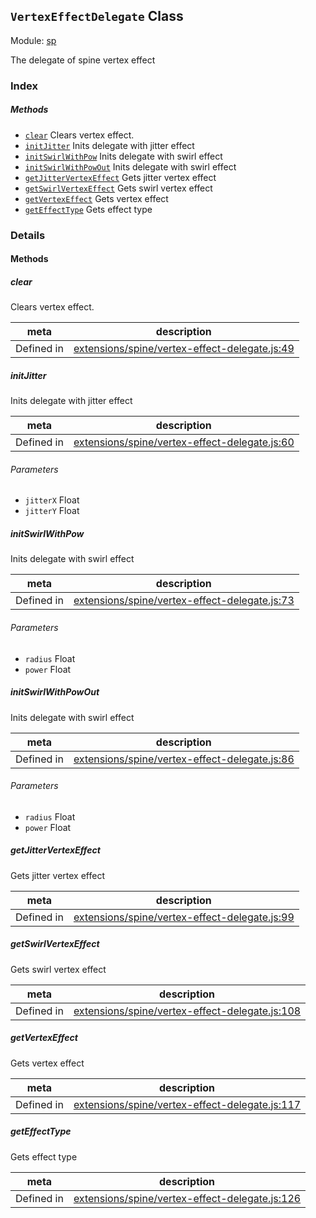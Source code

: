 ## `VertexEffectDelegate` Class



Module: [sp](../modules/sp.md)


The delegate of spine vertex effect



### Index



##### Methods

  - [`clear`](#clear) Clears vertex effect.
  - [`initJitter`](#initjitter) Inits delegate with jitter effect
  - [`initSwirlWithPow`](#initswirlwithpow) Inits delegate with swirl effect
  - [`initSwirlWithPowOut`](#initswirlwithpowout) Inits delegate with swirl effect
  - [`getJitterVertexEffect`](#getjittervertexeffect) Gets jitter vertex effect
  - [`getSwirlVertexEffect`](#getswirlvertexeffect) Gets swirl vertex effect
  - [`getVertexEffect`](#getvertexeffect) Gets vertex effect
  - [`getEffectType`](#geteffecttype) Gets effect type



### Details




<!-- Method Block -->
#### Methods


##### clear

Clears vertex effect.

| meta | description |
|------|-------------|
| Defined in | [extensions/spine/vertex-effect-delegate.js:49](https://github.com/cocos-creator/engine/blob/e222465ce8426e5cf32052e4f37701f3a529ed18/extensions/spine/vertex-effect-delegate.js#L49) |



##### initJitter

Inits delegate with jitter effect

| meta | description |
|------|-------------|
| Defined in | [extensions/spine/vertex-effect-delegate.js:60](https://github.com/cocos-creator/engine/blob/e222465ce8426e5cf32052e4f37701f3a529ed18/extensions/spine/vertex-effect-delegate.js#L60) |

###### Parameters
- `jitterX` Float 
- `jitterY` Float 


##### initSwirlWithPow

Inits delegate with swirl effect

| meta | description |
|------|-------------|
| Defined in | [extensions/spine/vertex-effect-delegate.js:73](https://github.com/cocos-creator/engine/blob/e222465ce8426e5cf32052e4f37701f3a529ed18/extensions/spine/vertex-effect-delegate.js#L73) |

###### Parameters
- `radius` Float 
- `power` Float 


##### initSwirlWithPowOut

Inits delegate with swirl effect

| meta | description |
|------|-------------|
| Defined in | [extensions/spine/vertex-effect-delegate.js:86](https://github.com/cocos-creator/engine/blob/e222465ce8426e5cf32052e4f37701f3a529ed18/extensions/spine/vertex-effect-delegate.js#L86) |

###### Parameters
- `radius` Float 
- `power` Float 


##### getJitterVertexEffect

Gets jitter vertex effect

| meta | description |
|------|-------------|
| Defined in | [extensions/spine/vertex-effect-delegate.js:99](https://github.com/cocos-creator/engine/blob/e222465ce8426e5cf32052e4f37701f3a529ed18/extensions/spine/vertex-effect-delegate.js#L99) |



##### getSwirlVertexEffect

Gets swirl vertex effect

| meta | description |
|------|-------------|
| Defined in | [extensions/spine/vertex-effect-delegate.js:108](https://github.com/cocos-creator/engine/blob/e222465ce8426e5cf32052e4f37701f3a529ed18/extensions/spine/vertex-effect-delegate.js#L108) |



##### getVertexEffect

Gets vertex effect

| meta | description |
|------|-------------|
| Defined in | [extensions/spine/vertex-effect-delegate.js:117](https://github.com/cocos-creator/engine/blob/e222465ce8426e5cf32052e4f37701f3a529ed18/extensions/spine/vertex-effect-delegate.js#L117) |



##### getEffectType

Gets effect type

| meta | description |
|------|-------------|
| Defined in | [extensions/spine/vertex-effect-delegate.js:126](https://github.com/cocos-creator/engine/blob/e222465ce8426e5cf32052e4f37701f3a529ed18/extensions/spine/vertex-effect-delegate.js#L126) |




